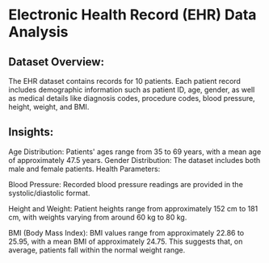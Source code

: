 #  Electronic Health Record (EHR) Data Analysis

## Dataset Overview:

The EHR dataset contains records for 10 patients.
Each patient record includes demographic information such as patient ID, age, gender, as well as medical details like diagnosis codes, procedure codes, blood pressure, height, weight, and BMI.


## Insights:

Age Distribution: Patients' ages range from 35 to 69 years, with a mean age of approximately 47.5 years.
Gender Distribution: The dataset includes both male and female patients.
Health Parameters:

Blood Pressure: Recorded blood pressure readings are provided in the systolic/diastolic format.

Height and Weight: Patient heights range from approximately 152 cm to 181 cm, with weights varying from around 60 kg to 80 kg.

BMI (Body Mass Index): BMI values range from approximately 22.86 to 25.95, with a mean BMI of approximately 24.75. This suggests that, on average, patients fall within the normal weight range.
